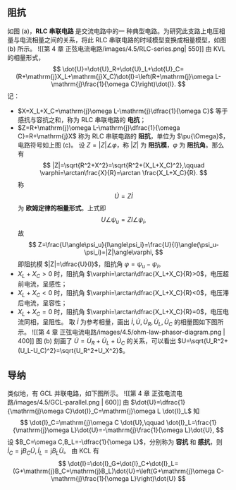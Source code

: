 ## 阻抗
如图 (a)，**RLC 串联电路** 是交流电路中的一 种典型电路。为研究此支路上电压相量与电流相量之间的关系，将此 RLC 串联电路的时域模型变换成相量模型，如图 (b) 所示。
![[第 4 章 正弦电流电路/images/4.5/RLC-series.png| 550]] 
由 KVL 的相量形式，$$ \dot{U}=\dot{U}_R+\dot{U}_L+\dot{U}_C=(R+\mathrm{j}X_L+\mathrm{j}X_C)\dot{I}=\left(R+\mathrm{j}\omega L-\mathrm{j}\frac{1}{\omega C}\right)\dot{I}. $$记：
- $X=X_L+X_C=\mathrm{j}\omega L-\mathrm{j}\dfrac{1}{\omega C}$ 等于感抗与容抗之和，称为 RLC 串联电路的 **电抗**；
- $Z=R+\mathrm{j}\omega L-\mathrm{j}\dfrac{1}{\omega C}=R+\mathrm{j}X$ 称为 RLC 串联电路的 **阻抗**，单位为 $\pu{\Omega}$，电路符号如上图 (c)。
设 $Z=|Z|\angle \varphi$，称 $|Z|$ 为 **阻抗模**，$\varphi$ 为 **阻抗角**。那么有 $$ |Z|=\sqrt{R^2+X^2}=\sqrt{R^2+(X_L+X_C)^2},\qquad \varphi=\arctan\frac{X}{R}=\arctan \frac{X_L+X_C}{R}. $$
称 $$ \dot{U}=Z\dot{I} $$为 **欧姆定律的相量形式**。上式即 $$ U\angle\psi_u=ZI\angle\psi_i, $$故 $$ Z=\frac{U\angle\psi_u}{I\angle\psi_i}=\frac{U}{I}\angle(\psi_u-\psi_i)=|Z|\angle\varphi, $$即阻抗模 $|Z|=\dfrac{U}{I}$，阻抗角 $\varphi=\psi_u-\psi_i$。
- $X_L+X_C>0$ 时，阻抗角 $\varphi=\arctan\dfrac{X_L+X_C}{R}>0$，电压超前电流，呈感性；
- $X_L+X_C<0$ 时，阻抗角 $\varphi=\arctan\dfrac{X_L+X_C}{R}<0$，电压滞后电流，呈容性；
- $X_L+X_C=0$ 时，阻抗角 $\varphi=\arctan\dfrac{X_L+X_C}{R}=0$，电压电流同相，呈阻性。
取 $\dot{I}$ 为参考相量，画出 $\dot{I},\dot{U},\dot{U}_R,\dot{U}_L,\dot{U}_C$ 的相量图如下图所示。
![[第 4 章 正弦电流电路/images/4.5/ohm-law-phasor-diagram.png | 400]]
图 (b) 刻画了 $\dot{U}=\dot{U}_R+\dot{U}_L+\dot{U}_C$ 的关系，可以看出 $U=\sqrt{U_R^2+(U_L-U_C)^2}=\sqrt{U_R^2+U_X^2}$。
## 导纳
类似地，有 GCL 并联电路，如下图所示。
![[第 4 章 正弦电流电路/images/4.5/GCL-parallel.png | 600]]
由 $\dot{U}=\dfrac{1}{\mathrm{j}\omega C}\dot{I}_C=\mathrm{j}\omega L \dot{I}_L$ 知 $$ \dot{I}_C=\mathrm{j}\omega C \dot{U},\qquad \dot{I}_L=\frac{1}{\mathrm{j}\omega L}\dot{U}=-\mathrm{j}\frac{1}{\omega L}\dot{U}, $$设 $B_C=\omega C,B_L=-\dfrac{1}{\omega L}$，分别称为 **容抗** 和 **感抗**，则 $\dot{I}_C=\mathrm{j}B_C \dot{U},\dot{I}_L=\mathrm{j}B_L \dot{U}$。
由 KCL 有 $$ \dot{I}=\dot{I}_G+\dot{I}_C+\dot{I}_L=(G+\mathrm{j}B_C+\mathrm{j}B_L)\dot{U}=\left(G+\mathrm{j}\omega C-\mathrm{j}\frac{1}{\omega L}\right)\dot{U} $$